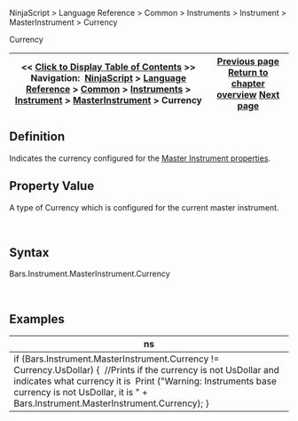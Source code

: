 ﻿


NinjaScript \> Language Reference \> Common \> Instruments \> Instrument \> MasterInstrument \> Currency






















Currency







| \<\< [Click to Display Table of Contents](masterinstrument_currency.md) \>\> **Navigation:**     [NinjaScript](ninjascript.md) \> [Language Reference](language_reference_wip.md) \> [Common](common.md) \> [Instruments](instruments_ninjascript.md) \> [Instrument](instrument.md) \> [MasterInstrument](masterinstrument.md) \> Currency | [Previous page](compare.md) [Return to chapter overview](masterinstrument.md) [Next page](masterinstrument_description.md) |
| --- | --- |











## Definition


Indicates the currency configured for the [Master Instrument properties](editing_instruments.md).


## 


## Property Value


A type of Currency which is configured for the current master instrument.


 


## Syntax


Bars.Instrument.MasterInstrument.Currency


 


## 


## Examples




| ns |
| --- |
| if (Bars.Instrument.MasterInstrument.Currency !\= Currency.UsDollar) {  //Prints if the currency is not UsDollar and indicates what currency it is  Print ("Warning: Instruments base currency is not UsDollar, it is " \+ Bars.Instrument.MasterInstrument.Currency); } |










